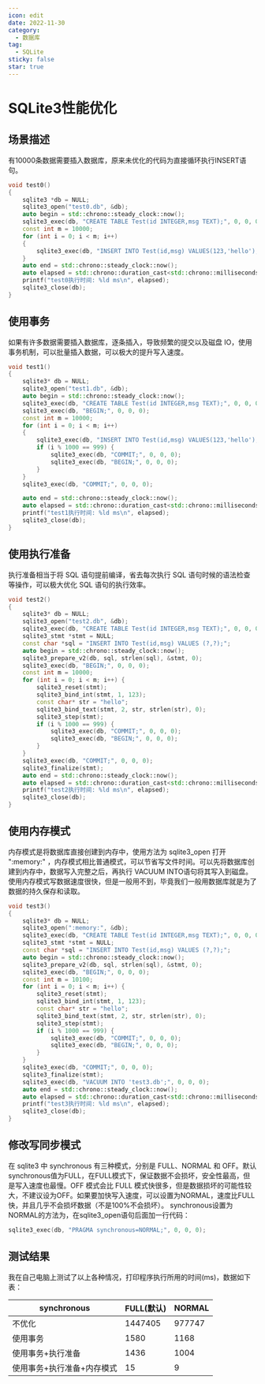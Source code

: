 ```yaml
---
icon: edit
date: 2022-11-30
category:
  - 数据库
tag:
  - SQLite
sticky: false
star: true
---
```


# SQLite3性能优化

## 场景描述

有10000条数据需要插入数据库，原来未优化的代码为直接循环执行INSERT语句。

```C++
void test0()
{
    sqlite3 *db = NULL;
    sqlite3_open("test0.db", &db);
    auto begin = std::chrono::steady_clock::now();
    sqlite3_exec(db, "CREATE TABLE Test(id INTEGER,msg TEXT);", 0, 0, 0);
    const int m = 10000;
    for (int i = 0; i < m; i++)
    {
        sqlite3_exec(db, "INSERT INTO Test(id,msg) VALUES(123,'hello');", 0, 0, 0);
    }
    auto end = std::chrono::steady_clock::now();
    auto elapsed = std::chrono::duration_cast<std::chrono::milliseconds>(end - begin).count();
    printf("test0执行时间: %ld ms\n", elapsed);
    sqlite3_close(db);
}
```

## 使用事务

如果有许多数据需要插入数据库，逐条插入，导致频繁的提交以及磁盘 IO，使用事务机制，可以批量插入数据，可以极大的提升写入速度。

```C++
void test1()
{
    sqlite3* db = NULL;
    sqlite3_open("test1.db", &db);
    auto begin = std::chrono::steady_clock::now();
    sqlite3_exec(db, "CREATE TABLE Test(id INTEGER,msg TEXT);", 0, 0, 0);
    sqlite3_exec(db, "BEGIN;", 0, 0, 0);
    const int m = 10000;
    for (int i = 0; i < m; i++)
    {
        sqlite3_exec(db, "INSERT INTO Test(id,msg) VALUES(123,'hello');", 0, 0, 0);
        if (i % 1000 == 999) {
            sqlite3_exec(db, "COMMIT;", 0, 0, 0);
            sqlite3_exec(db, "BEGIN;", 0, 0, 0);
        }
    }
    sqlite3_exec(db, "COMMIT;", 0, 0, 0);

    auto end = std::chrono::steady_clock::now();
    auto elapsed = std::chrono::duration_cast<std::chrono::milliseconds>(end - begin).count();
    printf("test1执行时间: %ld ms\n", elapsed);
    sqlite3_close(db);
}
```

## 使用执行准备

执行准备相当于将 SQL 语句提前编译，省去每次执行 SQL 语句时候的语法检查等操作，可以极大优化 SQL 语句的执行效率。

```C++
void test2()
{
    sqlite3* db = NULL;
    sqlite3_open("test2.db", &db);
    sqlite3_exec(db, "CREATE TABLE Test(id INTEGER,msg TEXT);", 0, 0, 0);
    sqlite3_stmt *stmt = NULL;
    const char *sql = "INSERT INTO Test(id,msg) VALUES (?,?);";
    auto begin = std::chrono::steady_clock::now();
    sqlite3_prepare_v2(db, sql, strlen(sql), &stmt, 0);
    sqlite3_exec(db, "BEGIN;", 0, 0, 0);
    const int m = 10000;
    for (int i = 0; i < m; i++) {
        sqlite3_reset(stmt);
        sqlite3_bind_int(stmt, 1, 123);
        const char* str = "hello";
        sqlite3_bind_text(stmt, 2, str, strlen(str), 0);
        sqlite3_step(stmt);
        if (i % 1000 == 999) {
            sqlite3_exec(db, "COMMIT;", 0, 0, 0);
            sqlite3_exec(db, "BEGIN;", 0, 0, 0);
        }
    }
    sqlite3_exec(db, "COMMIT;", 0, 0, 0);
    sqlite3_finalize(stmt);
    auto end = std::chrono::steady_clock::now();
    auto elapsed = std::chrono::duration_cast<std::chrono::milliseconds>(end - begin).count();
	printf("test2执行时间: %ld ms\n", elapsed);
    sqlite3_close(db);
}
```

## 使用内存模式

内存模式是将数据库直接创建到内存中，使用方法为 sqlite3_open 打开 ":memory:" ，内存模式相比普通模式，可以节省写文件时间。可以先将数据库创建到内存中，数据写入完整之后，再执行 VACUUM INTO语句将其写入到磁盘。使用内存模式写数据速度很快，但是一般用不到，毕竟我们一般用数据库就是为了数据的持久保存和读取。

```C++
void test3()
{
    sqlite3* db = NULL;
    sqlite3_open(":memory:", &db);
    sqlite3_exec(db, "CREATE TABLE Test(id INTEGER,msg TEXT);", 0, 0, 0);
    sqlite3_stmt *stmt = NULL;
    const char *sql = "INSERT INTO Test(id,msg) VALUES (?,?);";
    auto begin = std::chrono::steady_clock::now();
    sqlite3_prepare_v2(db, sql, strlen(sql), &stmt, 0);
    sqlite3_exec(db, "BEGIN;", 0, 0, 0);
    const int m = 10100;
    for (int i = 0; i < m; i++) {
        sqlite3_reset(stmt);
        sqlite3_bind_int(stmt, 1, 123);
        const char* str = "hello";
        sqlite3_bind_text(stmt, 2, str, strlen(str), 0);
        sqlite3_step(stmt);
        if (i % 1000 == 999) {
            sqlite3_exec(db, "COMMIT;", 0, 0, 0);
            sqlite3_exec(db, "BEGIN;", 0, 0, 0);
        }
    }
    sqlite3_exec(db, "COMMIT;", 0, 0, 0);
    sqlite3_finalize(stmt);
    sqlite3_exec(db, "VACUUM INTO 'test3.db';", 0, 0, 0);
    auto end = std::chrono::steady_clock::now();
    auto elapsed = std::chrono::duration_cast<std::chrono::milliseconds>(end - begin).count();
	printf("test3执行时间: %ld ms\n", elapsed);
    sqlite3_close(db);
}
```

## 修改写同步模式

在 sqlite3 中 synchronous 有三种模式，分别是 FULL、NORMAL 和 OFF。默认synchronous值为FULL，在FULL模式下，保证数据不会损坏，安全性最高，但是写入速度也最慢。OFF 模式会比 FULL 模式快很多，但是数据损坏的可能性较大，不建议设为OFF。如果要加快写入速度，可以设置为NORMAL，速度比FULL快，并且几乎不会损坏数据（不是100%不会损坏）。
synchronous设置为NORMAL的方法为，在sqlite3_open语句后面加一行代码：

```C++
sqlite3_exec(db, "PRAGMA synchronous=NORMAL;", 0, 0, 0);
```

## 测试结果

我在自己电脑上测试了以上各种情况，打印程序执行所用的时间(ms)，数据如下表：

| synchronous                | FULL(默认) | NORMAL |
| -------------------------- | ---------- | ------ |
| 不优化                     | 1447405    | 977747 |
| 使用事务                   | 1580       | 1168   |
| 使用事务+执行准备          | 1436       | 1004   |
| 使用事务+执行准备+内存模式 | 15         | 9      |
